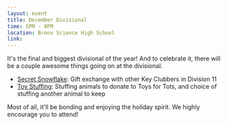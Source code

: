 ```yaml
---
layout: event
title: December Divisional
time: 5PM - 8PM
location: Bronx Science High School
link:
---
```

It's the final and biggest divisional of the year! And to celebrate it, there will be a couple awesome things going on at the divisional.

- [Secret Snowflake](https://docs.google.com/forms/d/19reS4kI905HHSZZBbT5OdosRN_G00PyFBMUZ8VZ2Tv8/viewform): Gift exchange with other Key Clubbers in Division 11
- [Toy Stuffing](): Stuffing animals to donate to Toys for Tots, and choice of stuffing another animal to keep

Most of all, it'll be bonding and enjoying the holiday spirit. We highly encourage you to attend!
